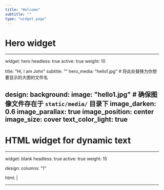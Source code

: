 ```yaml
---
title: "Welcome"
subtitle: ""
type: "widget_page"
---
```


# Hero widget
---
widget: hero
headless: true
active: true
weight: 10

title: "Hi, I am John"
subtitle: ""
hero_media: "hello1.jpg"  # 将此处替换为你想要显示的大图的文件名

design:
  background:
    image: "hello1.jpg"  # 确保图像文件存在于 `static/media/` 目录下
    image_darken: 0.6
    image_parallax: true
    image_position: center
    image_size: cover
    text_color_light: true
---

# HTML widget for dynamic text
---
widget: blank
headless: true
active: true
weight: 15

design:
  columns: "1"

html: |
  <div id="dynamic-text" style="font-size: 2em; color: white; text-align: center;">
    <!-- 动态文字将显示在这里 -->
  </div>

  <script>
    const texts = ["Welcome to My Lab", "We Explore Science", "Join Us on Our Journey"];
    let count = 0;
    let index = 0;
    let currentText = '';
    let letter = '';

    (function type(){
      if (count === texts.length) {
        count = 0;
      }
      currentText = texts[count];
      letter = currentText.slice(0, ++index);

      document.getElementById('dynamic-text').textContent = letter;
      if (letter.length === currentText.length) {
        count++;
        index = 0;
        setTimeout(type, 2000);  // 2秒后切换到下一个文本
      } else {
        setTimeout(type, 200);  // 每200ms显示一个新字母
      }
    }());
  </script>
---